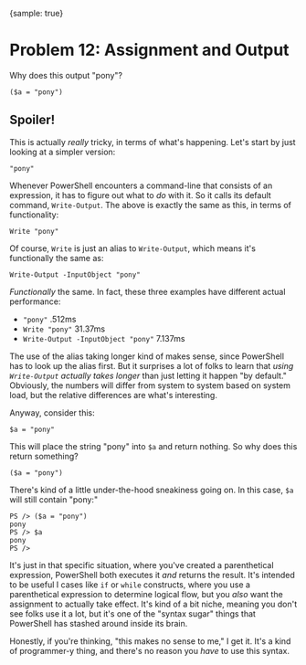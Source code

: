 {sample: true}
# Problem 12: Assignment and Output
Why does this output "pony"?

```
($a = "pony")
```

## Spoiler!
This is actually _really_ tricky, in terms of what's happening. Let's start by just looking at a simpler version:

```
"pony"
```

Whenever PowerShell encounters a command-line that consists of an expression, it has to figure out what to _do_ with it. So it calls its default command, `Write-Output`. The above is exactly the same as this, in terms of functionality:

```
Write "pony"
```

Of course, `Write` is just an alias to `Write-Output`, which means it's functionally the same as:

```
Write-Output -InputObject "pony"
```

_Functionally_ the same. In fact, these three examples have different actual performance:

* `"pony"` .512ms
* `Write "pony"` 31.37ms
* `Write-Output -InputObject "pony"` 7.137ms

The use of the alias taking longer kind of makes sense, since PowerShell has to look up the alias first. But it surprises a lot of folks to learn that _using `Write-Output` actually takes longer_ than just letting it happen "by default." Obviously, the numbers will differ from system to system based on system load, but the relative differences are what's interesting.

Anyway, consider this:

```
$a = "pony"
```

This will place the string "pony" into `$a` and return nothing. So why does this return something?

```
($a = "pony")
```

There's kind of a little under-the-hood sneakiness going on. In this case, `$a` will still contain "pony:"

```
PS /> ($a = "pony")                                                             
pony
PS /> $a                                                                        
pony
PS /> 
```

It's just in that specific situation, where you've created a parenthetical expression, PowerShell both executes it _and_ returns the result. It's intended to be useful I cases like `if` or `while` constructs, where you use a parenthetical expression to determine logical flow, but you _also_ want the assignment to actually take effect. It's kind of a bit niche, meaning you don't see folks use it a lot, but it's one of the "syntax sugar" things that PowerShell has stashed around inside its brain.

Honestly, if you're thinking, "this makes no sense to me," I get it. It's a kind of programmer-y thing, and there's no reason you _have_ to use this syntax.


